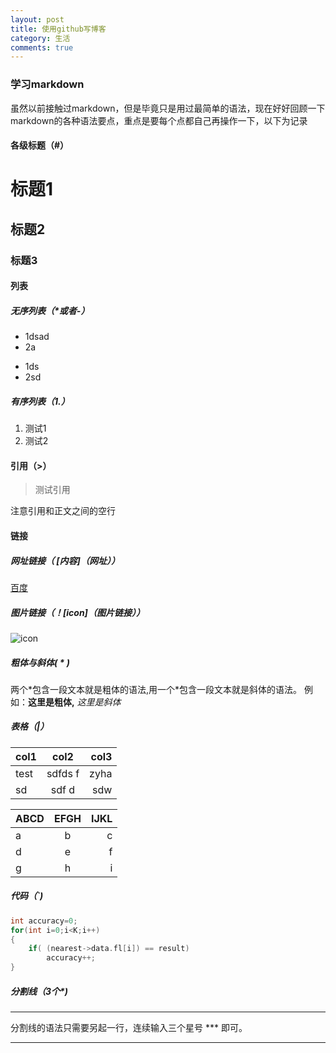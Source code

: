 ```yaml
---
layout: post
title: 使用github写博客
category: 生活
comments: true
---
```


### 学习markdown
虽然以前接触过markdown，但是毕竟只是用过最简单的语法，现在好好回顾一下markdown的各种语法要点，重点是要每个点都自己再操作一下，以下为记录

#### 各级标题（#）

# 标题1

## 标题2

### 标题3

#### 列表

##### 无序列表（*或者-）
* 1dsad
* 2a
- 1ds
- 2sd

##### 有序列表（1.）

1. 测试1
2. 测试2

#### 引用（>）
> 测试引用

注意引用和正文之间的空行

#### 链接

##### 网址链接（ [内容]（网址））
[百度](http:\\www.baidu.com)

##### 图片链接（！[icon]（图片链接））
![icon](http://kuyun-zhangyang.github.io/krwyblog/images/test.jpg)

##### 粗体与斜体( * )
两个\*包含一段文本就是粗体的语法,用一个\*包含一段文本就是斜体的语法。
例如：**这里是粗体,** *这里是斜体*

##### 表格（|）  
 |  col1         | col2          | col3  |   
 | ------------- |:-------------:| -----:|   
 | test          |  sdfds f      |  zyha |   
 |  sd           |  sdf d        |  sdw  |   

 | ABCD | EFGH | IJKL |
 | -----|:----:| ----:|
 | a    | b    | c    |
 | d    | e    |  f   |
 | g    | h    |   i  |
##### 代码（`)
```c
int accuracy=0;
for(int i=0;i<K;i++)
{
	if( (nearest->data.fl[i]) == result)
		accuracy++;
}
```

##### 分割线（3个*)
***
分割线的语法只需要另起一行，连续输入三个星号 *** 即可。
***
